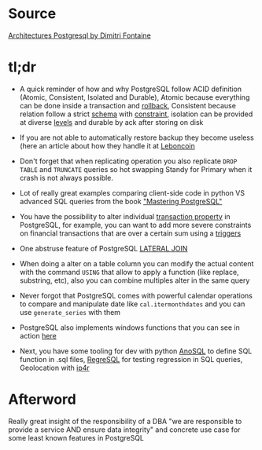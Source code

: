 # Source

[Architectures Postgresql by Dimitri Fontaine](https://tapoueh.org/images/confs/BBL-Orness-Meetup-2018.pdf)

# tl;dr

+ A quick reminder of how and why PostgreSQL follow ACID definition (Atomic, Consistent, Isolated and Durable), Atomic because everything can be done inside a transaction and [rollback](https://www.postgresql.org/docs/current/sql-rollback.html), Consistent because relation follow a strict [schema](https://www.postgresql.org/docs/current/ddl-schemas.html) with [constraint](https://www.postgresql.org/docs/current/ddl-constraints.html), isolation can be provided at diverse [levels](https://www.postgresql.org/docs/9.1/transaction-iso.html) and durable by ack after storing on disk


+ If you are not able to automatically restore backup they become useless (here an article about how they handle it at [Leboncoin](https://medium.com/leboncoin-engineering-blog/managing-postgresql-backup-and-replication-for-very-large-databases-61fb36e815a0)

+ Don't forget that when replicating operation you also replicate `DROP TABLE` and `TRUNCATE` queries so hot swapping Standy for Primary when it crash is not always possible.

+ Lot of really great examples comparing client-side code in python VS advanced SQL queries from the book ["Mastering PostgreSQL"](https://masteringpostgresql.com/)

+ You have the possibility to alter individual [transaction property](https://www.postgresql.org/docs/current/sql-set-transaction.html) in PostgreSQL, for example, you can want to add more severe constraints on financial transactions that are over a certain sum using a [triggers](https://www.postgresql.eu/events/pgdayparis2018/sessions/session/1841/slides/76/triggers_pdfa.pdf) 

+ One abstruse feature of PostgreSQL [LATERAL JOIN](https://medium.com/kkempin/postgresqls-lateral-join-bfd6bd0199df)

+ When doing a alter on a table column you can modify the actual content with the command `USING` that allow to apply a function (like replace, substring, etc), also you can combine multiples alter in the same query

+ Never forgot that PostgreSQL comes with powerful calendar operations to compare and manipulate date like `cal.itermonthdates` and you can use `generate_series` with them

+ PostgreSQL also implements windows functions that you can see in action [here](https://www.citusdata.com/blog/2018/06/01/fun-with-sql-window-functions-in-postgresql/)

+ Next, you have some tooling for dev with python [AnoSQL](https://github.com/honza/anosql) to define SQL function in .sql files, [RegreSQL](https://github.com/dimitri/regresql) for testing regression in SQL queries, Geolocation with [ip4r](https://tapoueh.org/blog/2018/08/geolocation-with-postgresql/)

# Afterword

Really great insight of the responsibility of a DBA "we are responsible to provide a service AND ensure data integrity" and concrete use case for some least known features in PostgreSQL
